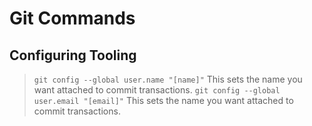 # Git Commands

## Configuring Tooling
> `git config --global user.name "[name]"`
This sets the name you want attached to commit transactions.
> `git config --global user.email "[email]"`
This sets the name you want attached to commit transactions. 
